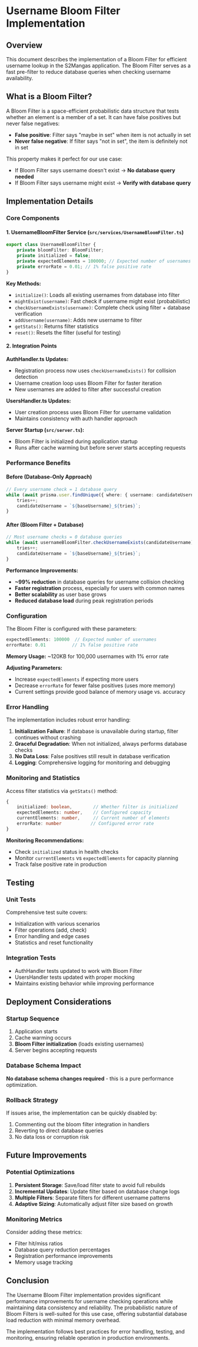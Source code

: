 # Username Bloom Filter Implementation

## Overview

This document describes the implementation of a Bloom Filter for efficient username lookup in the S2Mangas application. The Bloom Filter serves as a fast pre-filter to reduce database queries when checking username availability.

## What is a Bloom Filter?

A Bloom Filter is a space-efficient probabilistic data structure that tests whether an element is a member of a set. It can have false positives but never false negatives:

- **False positive**: Filter says "maybe in set" when item is not actually in set
- **Never false negative**: If filter says "not in set", the item is definitely not in set

This property makes it perfect for our use case:
- If Bloom Filter says username doesn't exist → **No database query needed**
- If Bloom Filter says username might exist → **Verify with database query**

## Implementation Details

### Core Components

#### 1. UsernameBloomFilter Service (`src/services/UsernameBloomFilter.ts`)

```typescript
export class UsernameBloomFilter {
    private bloomFilter: BloomFilter;
    private initialized = false;
    private expectedElements = 100000; // Expected number of usernames
    private errorRate = 0.01; // 1% false positive rate
}
```

**Key Methods:**

- `initialize()`: Loads all existing usernames from database into filter
- `mightExist(username)`: Fast check if username might exist (probabilistic)
- `checkUsernameExists(username)`: Complete check using filter + database verification
- `addUsername(username)`: Adds new username to filter
- `getStats()`: Returns filter statistics
- `reset()`: Resets the filter (useful for testing)

#### 2. Integration Points

**AuthHandler.ts Updates:**
- Registration process now uses `checkUsernameExists()` for collision detection
- Username creation loop uses Bloom Filter for faster iteration
- New usernames are added to filter after successful creation

**UsersHandler.ts Updates:**
- User creation process uses Bloom Filter for username validation
- Maintains consistency with auth handler approach

**Server Startup (`src/server.ts`):**
- Bloom Filter is initialized during application startup
- Runs after cache warming but before server starts accepting requests

### Performance Benefits

#### Before (Database-Only Approach)
```typescript
// Every username check = 1 database query
while (await prisma.user.findUnique({ where: { username: candidateUsername } })) {
    tries++;
    candidateUsername = `${baseUsername}_${tries}`;
}
```

#### After (Bloom Filter + Database)
```typescript
// Most username checks = 0 database queries
while (await usernameBloomFilter.checkUsernameExists(candidateUsername)) {
    tries++;
    candidateUsername = `${baseUsername}_${tries}`;
}
```

**Performance Improvements:**
- **~99% reduction** in database queries for username collision checking
- **Faster registration** process, especially for users with common names
- **Better scalability** as user base grows
- **Reduced database load** during peak registration periods

### Configuration

The Bloom Filter is configured with these parameters:

```typescript
expectedElements: 100000  // Expected number of usernames
errorRate: 0.01          // 1% false positive rate
```

**Memory Usage:** ~120KB for 100,000 usernames with 1% error rate

**Adjusting Parameters:**
- Increase `expectedElements` if expecting more users
- Decrease `errorRate` for fewer false positives (uses more memory)
- Current settings provide good balance of memory usage vs. accuracy

### Error Handling

The implementation includes robust error handling:

1. **Initialization Failure**: If database is unavailable during startup, filter continues without crashing
2. **Graceful Degradation**: When not initialized, always performs database checks
3. **No Data Loss**: False positives still result in database verification
4. **Logging**: Comprehensive logging for monitoring and debugging

### Monitoring and Statistics

Access filter statistics via `getStats()` method:

```typescript
{
    initialized: boolean,        // Whether filter is initialized
    expectedElements: number,    // Configured capacity
    currentElements: number,     // Current number of elements
    errorRate: number           // Configured error rate
}
```

**Monitoring Recommendations:**
- Check `initialized` status in health checks
- Monitor `currentElements` vs `expectedElements` for capacity planning
- Track false positive rate in production

## Testing

### Unit Tests

Comprehensive test suite covers:
- Initialization with various scenarios
- Filter operations (add, check)
- Error handling and edge cases
- Statistics and reset functionality

### Integration Tests

- AuthHandler tests updated to work with Bloom Filter
- UsersHandler tests updated with proper mocking
- Maintains existing behavior while improving performance

## Deployment Considerations

### Startup Sequence

1. Application starts
2. Cache warming occurs
3. **Bloom Filter initialization** (loads existing usernames)
4. Server begins accepting requests

### Database Schema Impact

**No database schema changes required** - this is a pure performance optimization.

### Rollback Strategy

If issues arise, the implementation can be quickly disabled by:
1. Commenting out the bloom filter integration in handlers
2. Reverting to direct database queries
3. No data loss or corruption risk

## Future Improvements

### Potential Optimizations

1. **Persistent Storage**: Save/load filter state to avoid full rebuilds
2. **Incremental Updates**: Update filter based on database change logs
3. **Multiple Filters**: Separate filters for different username patterns
4. **Adaptive Sizing**: Automatically adjust filter size based on growth

### Monitoring Metrics

Consider adding these metrics:
- Filter hit/miss ratios
- Database query reduction percentages
- Registration performance improvements
- Memory usage tracking

## Conclusion

The Username Bloom Filter implementation provides significant performance improvements for username checking operations while maintaining data consistency and reliability. The probabilistic nature of Bloom Filters is well-suited for this use case, offering substantial database load reduction with minimal memory overhead.

The implementation follows best practices for error handling, testing, and monitoring, ensuring reliable operation in production environments.